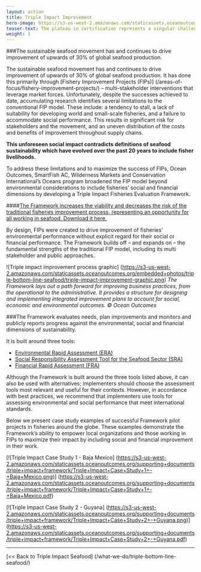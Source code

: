 ```yaml
---
layout: action
title: Triple Impact Improvement
hero-image: https://s3-us-west-2.amazonaws.com/staticassets.oceanoutcomes.org/news+and+analysis/hero+images/conservation-international-O2-partnership-hero.jpg
teaser-text: The plateau in certification represents a singular challenge for the sustainable seafood movement. We have reimagined the improvement model and built a Triple Impact Fisheries Evaluation Framework to increase the viability and decrease the risk of fisheries improvement by evaluating, tracking and incentivizing improvement of fisheries’ social and financial performance along with their environmental performance.
weight: 1
---
```


###The sustainable seafood movement has and continues to drive improvement of upwards of 30% of global seafood production.

The sustainable seafood movement has and continues to drive improvement of upwards of 30% of global seafood production. It has done this primarily through [Fishery Improvement Projects (FIPs)] (/areas-of-focus/fishery-improvement-projects/) – multi-stakeholder interventions that leverage market forces. Unfortunately, despite the successes achieved to date, accumulating research identifies several limitations to the conventional FIP model. These include: a tendency to stall, a lack of suitability for developing world and small-scale fisheries, and a failure to accommodate social performance. This results in significant risk for stakeholders and the movement, and an uneven distribution of the costs and benefits of improvement throughout supply chains.

**This unforeseen social impact contradicts definitions of seafood sustainability which have evolved over the past 20 years to include fisher livelihoods.**

To address these limitations and to maximize the success of FIPs, Ocean Outcomes, SmartFish AC, Wilderness Markets and Conservation International’s Oceans program broadened the FIP model beyond environmental considerations to include fisheries’ social and financial dimensions by developing a Triple Impact Fisheries Evaluation Framework.

####<a href="https://s3-us-west-2.amazonaws.com/staticassets.oceanoutcomes.org/supporting+documents/triple+impact+framework/Triple+Impact+Fisheries+Evaluation+Framework+1.0.pdf" target="_blank">The Framework increases the viability and decreases the risk of the traditional fisheries improvement process, representing an opportunity for all working in seafood. Download it here.</a>

By design, FIPs were created to drive improvement of fisheries’ environmental performance without explicit regard for their social or financial performance. The Framework builds off – and expands on – the fundamental strengths of the traditional FIP model, including its multi stakeholder and public approaches.

![Triple impact improvement process graphic]
(https://s3-us-west-2.amazonaws.com/staticassets.oceanoutcomes.org/embedded+photos/triple-bottom-line-seafood/triple-impact-improvement-graphic.png)
*The Framework lays out a path forward for improving business practices, from the operational to the administrative. It provides a structure for designing and implementing integrated improvement plans to account for social, economic and environmental outcomes. © Ocean Outcomes*

###The Framework evaluates needs, plan improvements and monitors and publicly reports progress against the environmental, social and financial dimensions of sustainability.

It is built around three tools:  

  * <a href="https://fisheryprogress.org/resources/launching-fip" target="_blank">Environmental Rapid Assessment (ERA)</a> 
  * <a href="https://docs.wixstatic.com/ugd/2cb952_2c49ff86074441428dc979cafaa5be9d.pdf" target="_blank">Social Responsibility Assessment Tool for the Seafood Sector (SRA)</a>
  * <a href="https://drive.google.com/file/d/1I8ceYdIRWSeKaqH9sTTykHXDKrRLLa29/view" target="_blank">Financial Rapid Assessment (FRA)</a>

Although the Framework is built around the three tools listed above, it can also be used with alternatives; implementers should choose the assessment tools most relevant and useful for their contexts. However, in accordance with best practices, we recommend that implementers use tools for assessing environmental and social performance that meet international standards. 

Below we present case study examples of successful Framework pilot projects in fisheries around the globe. These examples demonstrate the Framework’s ability to empower local organizations and those working in FIPs to maximize their impact by including social and financial improvement in their work.

[![Triple Impact Case Study 1 - Baja Mexico]
(https://s3-us-west-2.amazonaws.com/staticassets.oceanoutcomes.org/supporting+documents/triple+impact+framework/Triple+Impact+Case+Study+1+-+Baja+Mexico.png)] (https://s3-us-west-2.amazonaws.com/staticassets.oceanoutcomes.org/supporting+documents/triple+impact+framework/Triple+Impact+Case+Study+1+-+Baja+Mexico.pdf)

[![Triple Impact Case Study 2 - Guyana]
(https://s3-us-west-2.amazonaws.com/staticassets.oceanoutcomes.org/supporting+documents/triple+impact+framework/Triple+Impact+Case+Study+2+-+Guyana.png)] (https://s3-us-west-2.amazonaws.com/staticassets.oceanoutcomes.org/supporting+documents/triple+impact+framework/Triple+Impact+Case+Study+2+-+Guyana.pdf)

-----

[<< Back to Triple Impact Seafood] (/what-we-do/triple-bottom-line-seafood/)
